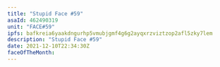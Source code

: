 ```yaml
---
title: "Stupid Face #59"
asaId: 462490319
unit: "FACE#59"
ipfs: bafkreia6yaakdngurhp5vmubjgmf4g6g2ayqxrzviztzop2afl5zky7lem
description: "Stupid Face #59"
date: 2021-12-10T22:34:30Z
faceOfTheMonth:
---
```

